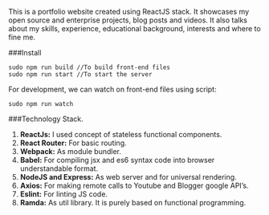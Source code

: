 This is a portfolio website created using ReactJS stack. It showcases my open source and enterprise projects, blog posts and videos. It also talks about my skills, experience, educational background, interests and where to fine me.

###Install

```
sudo npm run build //To build front-end files
sudo npm run start //To start the server
```

For development, we can watch on front-end files using script:

```
sudo npm run watch
```

###Technology Stack.
1. **ReactJs:** I used concept of stateless functional components.
2. **React Router:** For basic routing.
3. **Webpack:** As module bundler.
4. **Babel:** For compiling jsx and es6 syntax code into browser understandable format.
5. **NodeJS and Express:** As web server and for universal rendering.
6. **Axios:** For making remote calls to Youtube and Blogger google API’s.
7. **Eslint:** For linting JS code.
8. **Ramda:** As util library. It is purely based on functional programming.
